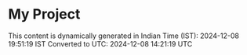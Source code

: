 # My Project

This content is dynamically generated in Indian Time (IST): 2024-12-08 19:51:19 IST
Converted to UTC: 2024-12-08 14:21:19 UTC
